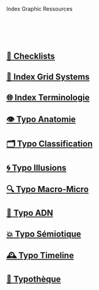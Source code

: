   Index Graphic Ressources
# &nbsp;

## [📝 Checklists]()
## [🏢 Index Grid Systems]()
## [🌐 Index Terminologie](/index-graphic-terminology)
## [👁️ Typo Anatomie]()
## [🗂️ Typo Classification](/classify-typefaces)
## [🌀 Typo Illusions]()
## [🔍 Typo Macro-Micro]()
## [🧬 Typo ADN](/parameter-typefaces)
## [💥 Typo Sémiotique](/denote-typefaces)
## [🕰️ Typo Timeline](/overview-writing-history)
## [🔡 Typothèque](http://typo.eracom.ch)
